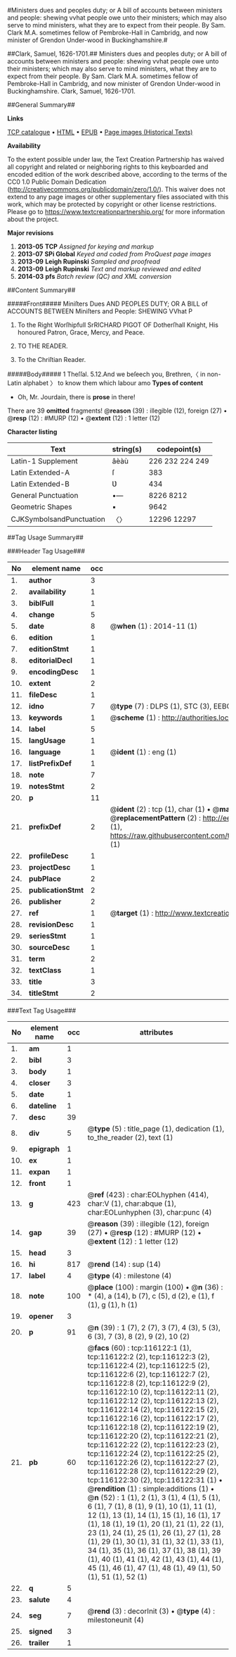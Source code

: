 #Ministers dues and peoples duty; or A bill of accounts between ministers and people: shewing vvhat people owe unto their ministers; which may also serve to mind ministers, what they are to expect from their people. By Sam. Clark M.A. sometimes fellow of Pembroke-Hall in Cambridg, and now minister of Grendon Under-wood in Buckinghamshire.#

##Clark, Samuel, 1626-1701.##
Ministers dues and peoples duty; or A bill of accounts between ministers and people: shewing vvhat people owe unto their ministers; which may also serve to mind ministers, what they are to expect from their people. By Sam. Clark M.A. sometimes fellow of Pembroke-Hall in Cambridg, and now minister of Grendon Under-wood in Buckinghamshire.
Clark, Samuel, 1626-1701.

##General Summary##

**Links**

[TCP catalogue](http://www.ota.ox.ac.uk/tcp/)  • 
[HTML](http://tei.it.ox.ac.uk/tcp/Texts-HTML/free/A79/A79883.html)  • 
[EPUB](http://tei.it.ox.ac.uk/tcp/Texts-EPUB/free/A79/A79883.epub) • 
[Page images (Historical Texts)](https://historicaltexts.jisc.ac.uk/eebo-99863906e)

**Availability**

To the extent possible under law, the Text Creation Partnership has waived all copyright and related or neighboring rights to this keyboarded and encoded edition of the work described above, according to the terms of the CC0 1.0 Public Domain Dedication (http://creativecommons.org/publicdomain/zero/1.0/). This waiver does not extend to any page images or other supplementary files associated with this work, which may be protected by copyright or other license restrictions. Please go to https://www.textcreationpartnership.org/ for more information about the project.

**Major revisions**

1. __2013-05__ __TCP__ *Assigned for keying and markup*
1. __2013-07__ __SPi Global__ *Keyed and coded from ProQuest page images*
1. __2013-09__ __Leigh Rupinski__ *Sampled and proofread*
1. __2013-09__ __Leigh Rupinski__ *Text and markup reviewed and edited*
1. __2014-03__ __pfs__ *Batch review (QC) and XML conversion*

##Content Summary##

#####Front#####
Miniſters Dues AND PEOPLES DUTY; OR A BILL of ACCOUNTS BETWEEN Miniſters and People: SHEWING VVhat P
1. To the Right Worſhipfull SrRICHARD PIGOT OF Dotherſhall Knight, His honoured Patron, Grace, Mercy, and Peace.

1. TO THE READER.

1. To the Chriſtian Reader.

#####Body#####
1 Theſſal. 5.12.And we beſeech you, Brethren,〈 in non-Latin alphabet 〉 to know them which labour amo
**Types of content**

  * Oh, Mr. Jourdain, there is **prose** in there!

There are 39 **omitted** fragments! 
 @__reason__ (39) : illegible (12), foreign (27)  •  @__resp__ (12) : #MURP (12)  •  @__extent__ (12) : 1 letter (12)

**Character listing**


|Text|string(s)|codepoint(s)|
|---|---|---|
|Latin-1 Supplement|âèàù|226 232 224 249|
|Latin Extended-A|ſ|383|
|Latin Extended-B|Ʋ|434|
|General Punctuation|•—|8226 8212|
|Geometric Shapes|▪|9642|
|CJKSymbolsandPunctuation|〈〉|12296 12297|

##Tag Usage Summary##

###Header Tag Usage###

|No|element name|occ|attributes|
|---|---|---|---|
|1.|__author__|3||
|2.|__availability__|1||
|3.|__biblFull__|1||
|4.|__change__|5||
|5.|__date__|8| @__when__ (1) : 2014-11 (1)|
|6.|__edition__|1||
|7.|__editionStmt__|1||
|8.|__editorialDecl__|1||
|9.|__encodingDesc__|1||
|10.|__extent__|2||
|11.|__fileDesc__|1||
|12.|__idno__|7| @__type__ (7) : DLPS (1), STC (3), EEBO-CITATION (1), PROQUEST (1), VID (1)|
|13.|__keywords__|1| @__scheme__ (1) : http://authorities.loc.gov/ (1)|
|14.|__label__|5||
|15.|__langUsage__|1||
|16.|__language__|1| @__ident__ (1) : eng (1)|
|17.|__listPrefixDef__|1||
|18.|__note__|7||
|19.|__notesStmt__|2||
|20.|__p__|11||
|21.|__prefixDef__|2| @__ident__ (2) : tcp (1), char (1)  •  @__matchPattern__ (2) : ([0-9\-]+):([0-9IVX]+) (1), (.+) (1)  •  @__replacementPattern__ (2) : http://eebo.chadwyck.com/downloadtiff?vid=$1&page=$2 (1), https://raw.githubusercontent.com/textcreationpartnership/Texts/master/tcpchars.xml#$1 (1)|
|22.|__profileDesc__|1||
|23.|__projectDesc__|1||
|24.|__pubPlace__|2||
|25.|__publicationStmt__|2||
|26.|__publisher__|2||
|27.|__ref__|1| @__target__ (1) : http://www.textcreationpartnership.org/docs/. (1)|
|28.|__revisionDesc__|1||
|29.|__seriesStmt__|1||
|30.|__sourceDesc__|1||
|31.|__term__|2||
|32.|__textClass__|1||
|33.|__title__|3||
|34.|__titleStmt__|2||


###Text Tag Usage###

|No|element name|occ|attributes|
|---|---|---|---|
|1.|__am__|1||
|2.|__bibl__|3||
|3.|__body__|1||
|4.|__closer__|3||
|5.|__date__|1||
|6.|__dateline__|1||
|7.|__desc__|39||
|8.|__div__|5| @__type__ (5) : title_page (1), dedication (1), to_the_reader (2), text (1)|
|9.|__epigraph__|1||
|10.|__ex__|1||
|11.|__expan__|1||
|12.|__front__|1||
|13.|__g__|423| @__ref__ (423) : char:EOLhyphen (414), char:V (1), char:abque (1), char:EOLunhyphen (3), char:punc (4)|
|14.|__gap__|39| @__reason__ (39) : illegible (12), foreign (27)  •  @__resp__ (12) : #MURP (12)  •  @__extent__ (12) : 1 letter (12)|
|15.|__head__|3||
|16.|__hi__|817| @__rend__ (14) : sup (14)|
|17.|__label__|4| @__type__ (4) : milestone (4)|
|18.|__note__|100| @__place__ (100) : margin (100)  •  @__n__ (36) : * (4), a (14), b (7), c (5), d (2), e (1), f (1), g (1), h (1)|
|19.|__opener__|3||
|20.|__p__|91| @__n__ (39) : 1 (7), 2 (7), 3 (7), 4 (3), 5 (3), 6 (3), 7 (3), 8 (2), 9 (2), 10 (2)|
|21.|__pb__|60| @__facs__ (60) : tcp:116122:1 (1), tcp:116122:2 (2), tcp:116122:3 (2), tcp:116122:4 (2), tcp:116122:5 (2), tcp:116122:6 (2), tcp:116122:7 (2), tcp:116122:8 (2), tcp:116122:9 (2), tcp:116122:10 (2), tcp:116122:11 (2), tcp:116122:12 (2), tcp:116122:13 (2), tcp:116122:14 (2), tcp:116122:15 (2), tcp:116122:16 (2), tcp:116122:17 (2), tcp:116122:18 (2), tcp:116122:19 (2), tcp:116122:20 (2), tcp:116122:21 (2), tcp:116122:22 (2), tcp:116122:23 (2), tcp:116122:24 (2), tcp:116122:25 (2), tcp:116122:26 (2), tcp:116122:27 (2), tcp:116122:28 (2), tcp:116122:29 (2), tcp:116122:30 (2), tcp:116122:31 (1)  •  @__rendition__ (1) : simple:additions (1)  •  @__n__ (52) : 1 (1), 2 (1), 3 (1), 4 (1), 5 (1), 6 (1), 7 (1), 8 (1), 9 (1), 10 (1), 11 (1), 12 (1), 13 (1), 14 (1), 15 (1), 16 (1), 17 (1), 18 (1), 19 (1), 20 (1), 21 (1), 22 (1), 23 (1), 24 (1), 25 (1), 26 (1), 27 (1), 28 (1), 29 (1), 30 (1), 31 (1), 32 (1), 33 (1), 34 (1), 35 (1), 36 (1), 37 (1), 38 (1), 39 (1), 40 (1), 41 (1), 42 (1), 43 (1), 44 (1), 45 (1), 46 (1), 47 (1), 48 (1), 49 (1), 50 (1), 51 (1), 52 (1)|
|22.|__q__|5||
|23.|__salute__|4||
|24.|__seg__|7| @__rend__ (3) : decorInit (3)  •  @__type__ (4) : milestoneunit (4)|
|25.|__signed__|3||
|26.|__trailer__|1||
